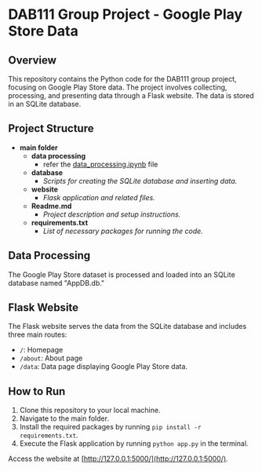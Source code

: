# DAB111 Group Project - Google Play Store Data

## Overview

This repository contains the Python code for the DAB111 group project, focusing on Google Play Store data. The project involves collecting, processing, and presenting data through a Flask website. The data is stored in an SQLite database.

## Project Structure

- **main folder**
  - **data processing**
    - refer the [data_processing.ipynb](https://github.com/KarthikeyanBaskaran/DAB111_Final_Project_Group_4/blob/main/data_processing.ipynb) file
  - **database**
    - *Scripts for creating the SQLite database and inserting data.*
  - **website**
    - *Flask application and related files.*
  - **Readme.md**
    - *Project description and setup instructions.*
  - **requirements.txt**
    - *List of necessary packages for running the code.*

## Data Processing

The Google Play Store dataset is processed and loaded into an SQLite database named "AppDB.db."

## Flask Website

The Flask website serves the data from the SQLite database and includes three main routes:

- `/`: Homepage
- `/about`: About page
- `/data`: Data page displaying Google Play Store data.

## How to Run

1. Clone this repository to your local machine.
2. Navigate to the main folder.
3. Install the required packages by running `pip install -r requirements.txt`.
4. Execute the Flask application by running `python app.py` in the terminal.

Access the website at [http://127.0.0.1:5000/](http://127.0.0.1:5000/).

